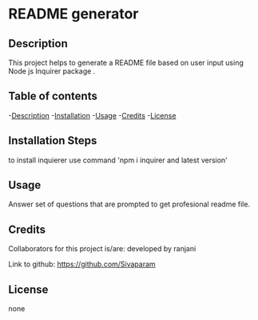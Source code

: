 # README generator 

   
 ## Description 

   This project helps to generate a README file based on user input using Node js Inquirer  package . 

  ## Table of contents 

  -[Description](#description)
  -[Installation](#installation)
  -[Usage](#usage)
  -[Credits](#credits)
  -[License](#license)
   
 ## Installation Steps 

  to install inquierer use command 'npm i inquirer and latest version'
  
 ## Usage 

   Answer set of questions that are prompted to get profesional readme file.
  
 ## Credits 

  Collaborators for this project is/are: developed by ranjani 

  Link to github: https://github.com/Sivaparam 

  
 ## License 

  none 


